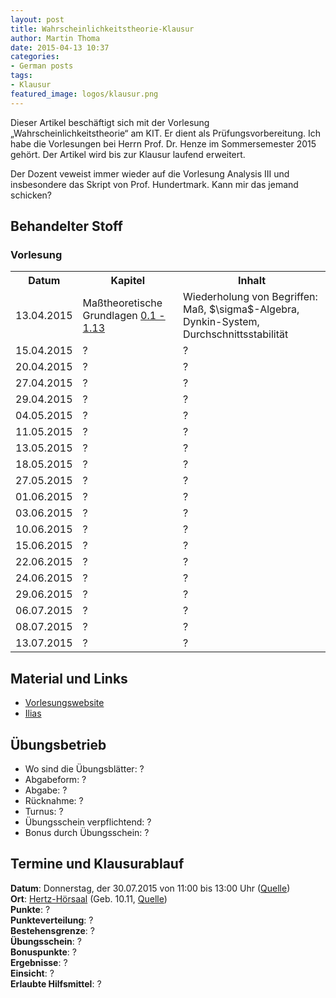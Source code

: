 ```yaml
---
layout: post
title: Wahrscheinlichkeitstheorie-Klausur
author: Martin Thoma
date: 2015-04-13 10:37
categories:
- German posts
tags:
- Klausur
featured_image: logos/klausur.png
---
```

<div class="info">Dieser Artikel beschäftigt sich mit der Vorlesung &bdquo;Wahrscheinlichkeitstheorie&ldquo; am KIT. Er dient als Prüfungsvorbereitung. Ich habe die Vorlesungen bei Herrn Prof. Dr. Henze im Sommersemester 2015 gehört. Der Artikel wird bis zur Klausur laufend erweitert.</div>

Der Dozent veweist immer wieder auf die Vorlesung Analysis III und insbesondere
das Skript von Prof. Hundertmark. Kann mir das jemand schicken?

## Behandelter Stoff

### Vorlesung
<table>
<tr>
    <th>Datum</th>
    <th>Kapitel</th>
    <th>Inhalt</th>
</tr>
<tr>
<td>13.04.2015</td>
<td>Maßtheoretische Grundlagen <a href="https://ilias.studium.kit.edu/ilias.php?ref_id=422503&cmd=sendfile&cmdClass=ilrepositorygui&cmdNode=ed&baseClass=ilRepositoryGUI">0.1 - 1.13</a></td>
<td>Wiederholung von Begriffen: Maß, $\sigma$-Algebra, Dynkin-System, Durchschnittsstabilität</td>
</tr>
<tr>
<td>15.04.2015</td>
<td>?</td>
<td>?</td>
</tr>
<tr>
<td>20.04.2015</td>
<td>?</td>
<td>?</td>
</tr>
<tr>
<td>27.04.2015</td>
<td>?</td>
<td>?</td>
</tr>
<tr>
<td>29.04.2015</td>
<td>?</td>
<td>?</td>
</tr>
<tr>
<td>04.05.2015</td>
<td>?</td>
<td>?</td>
</tr>
<tr>
<td>11.05.2015</td>
<td>?</td>
<td>?</td>
</tr>
<tr>
<td>13.05.2015</td>
<td>?</td>
<td>?</td>
</tr>
<tr>
<td>18.05.2015</td>
<td>?</td>
<td>?</td>
</tr>
<tr>
<td>27.05.2015</td>
<td>?</td>
<td>?</td>
</tr>
<tr>
<td>01.06.2015</td>
<td>?</td>
<td>?</td>
</tr>
<tr>
<td>03.06.2015</td>
<td>?</td>
<td>?</td>
</tr>
<tr>
<td>10.06.2015</td>
<td>?</td>
<td>?</td>
</tr>
<tr>
<td>15.06.2015</td>
<td>?</td>
<td>?</td>
</tr>
<tr>
<td>22.06.2015</td>
<td>?</td>
<td>?</td>
</tr>
<tr>
<td>24.06.2015</td>
<td>?</td>
<td>?</td>
</tr>
<tr>
<td>29.06.2015</td>
<td>?</td>
<td>?</td>
</tr>
<tr>
<td>06.07.2015</td>
<td>?</td>
<td>?</td>
</tr>
<tr>
<td>08.07.2015</td>
<td>?</td>
<td>?</td>
</tr>
<tr>
<td>13.07.2015</td>
<td>?</td>
<td>?</td>
</tr>
</table>

## Material und Links

* [Vorlesungswebsite](http://www.math.kit.edu/stoch/lehre/wt2015s/de)
* [Ilias](https://ilias.studium.kit.edu/ilias.php?ref_id=419886&cmd=frameset&cmdClass=ilrepositorygui&cmdNode=ed&baseClass=ilRepositoryGUI)

## Übungsbetrieb

* Wo sind die Übungsblätter: ?
* Abgabeform: ?
* Abgabe: ?
* Rücknahme: ?
* Turnus: ?
* Übungsschein verpflichtend: ?
* Bonus durch Übungsschein: ?

## Termine und Klausurablauf

**Datum**: Donnerstag, der 30.07.2015 von 11:00 bis 13:00 Uhr ([Quelle](https://ilias.studium.kit.edu/ilias.php?ref_id=422581&cmd=sendfile&cmdClass=ilrepositorygui&cmdNode=ed&baseClass=ilRepositoryGUI))<br/>
**Ort**: [Hertz-Hörsaal](http://www.kithub.de/map/2289) (Geb. 10.11, [Quelle](https://ilias.studium.kit.edu/ilias.php?ref_id=422581&cmd=sendfile&cmdClass=ilrepositorygui&cmdNode=ed&baseClass=ilRepositoryGUI))<br/>
**Punkte**: ?<br/>
**Punkteverteilung**: ?<br/>
**Bestehensgrenze**: ?<br/>
**Übungsschein**: ?<br/>
**Bonuspunkte**: ?<br/>
**Ergebnisse**: ?<br/>
**Einsicht**: ?<br/>
**Erlaubte Hilfsmittel**: ?
